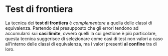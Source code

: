 # Test di frontiera

La tecnica dei __test di frontiera__ è _complementare_ a quella delle classi di equivalenza.
Partendo dal presupposto che gli errori tendono ad accumularsi sui __casi limite__, ovvero quelli la cui gestione è più particolare, questa tecnica suggerisce di selezionare come casi di test non valori a caso all'interno delle classi di equivalenza, ma i valori presenti __al confine__ tra di loro.
